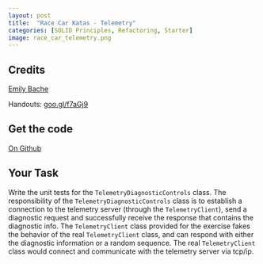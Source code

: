 ```yaml
---
layout: post
title:  "Race Car Katas - Telemetry"
categories: [SOLID Principles, Refactoring, Starter]
image: race_car_telemetry.png
---
```


## Credits

[Emily Bache](https://github.com/emilybache)

Handouts: [goo.gl/f7aGj9](https://goo.gl/f7aGj9)

## Get the code

[On Github](https://github.com/emilybache/Racing-Car-Katas)


## Your Task

Write the unit tests for the `TelemetryDiagnosticControls` class. The
responsibility of the `TelemetryDiagnosticControls` class is to
establish a connection to the telemetry server (through the
`TelemetryClient`), send a diagnostic request and successfully receive
the response that contains the diagnostic info. The `TelemetryClient`
class provided for the exercise fakes the behavior of the real
`TelemetryClient` class, and can respond with either the diagnostic
information or a random sequence. The real `TelemetryClient` class would
connect and communicate with the telemetry server via tcp/ip.